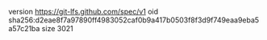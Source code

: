 version https://git-lfs.github.com/spec/v1
oid sha256:d2eae8f7a97890ff4983052caf0b9a417b0503f8f3d9f749eaa9eba5a57c21ba
size 3021
